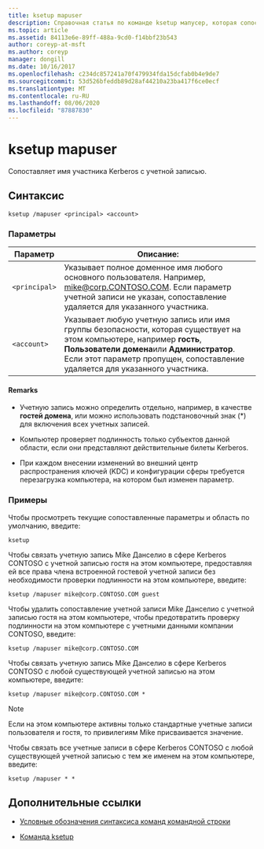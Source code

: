 ```yaml
---
title: ksetup mapuser
description: Справочная статья по команде ksetup мапусер, которая сопоставляет имя участника Kerberos с учетной записью.
ms.topic: article
ms.assetid: 84113e6e-89ff-488a-9cd0-f14bbf23b543
author: coreyp-at-msft
ms.author: coreyp
manager: dongill
ms.date: 10/16/2017
ms.openlocfilehash: c234dc857241a70f479934fda15dcfab0b4e9de7
ms.sourcegitcommit: 53d526bfeddb89d28af44210a23ba417f6ce0ecf
ms.translationtype: MT
ms.contentlocale: ru-RU
ms.lasthandoff: 08/06/2020
ms.locfileid: "87887830"
---
```

# <a name="ksetup-mapuser"></a>ksetup mapuser

Сопоставляет имя участника Kerberos с учетной записью.

## <a name="syntax"></a>Синтаксис

```
ksetup /mapuser <principal> <account>
```

### <a name="parameters"></a>Параметры

| Параметр | Описание: |
| --------- | ----------- |
| `<principal>` | Указывает полное доменное имя любого основного пользователя. Например, mike@corp.CONTOSO.COM. Если параметр учетной записи не указан, сопоставление удаляется для указанного участника. |
| `<account>` | Указывает любую учетную запись или имя группы безопасности, которая существует на этом компьютере, например **гость**, **Пользователи домена**или **Администратор**. Если этот параметр пропущен, сопоставление удаляется для указанного участника. |

#### <a name="remarks"></a>Remarks

- Учетную запись можно определить отдельно, например, в качестве **гостей домена**, или можно использовать подстановочный знак (*) для включения всех учетных записей.

- Компьютер проверяет подлинность только субъектов данной области, если они представляют действительные билеты Kerberos.

- При каждом внесении изменений во внешний центр распространения ключей (KDC) и конфигурации сферы требуется перезагрузка компьютера, на котором был изменен параметр.

### <a name="examples"></a>Примеры

Чтобы просмотреть текущие сопоставленные параметры и область по умолчанию, введите:

```
ksetup
```

Чтобы связать учетную запись Mike Данселио в сфере Kerberos CONTOSO с учетной записью гостя на этом компьютере, предоставляя ей все права члена встроенной гостевой учетной записи без необходимости проверки подлинности на этом компьютере, введите:

```
ksetup /mapuser mike@corp.CONTOSO.COM guest
```

Чтобы удалить сопоставление учетной записи Mike Данселио с учетной записью гостя на этом компьютере, чтобы предотвратить проверку подлинности на этом компьютере с учетными данными компании CONTOSO, введите:

```
ksetup /mapuser mike@corp.CONTOSO.COM
```

Чтобы связать учетную запись Mike Данселио в сфере Kerberos CONTOSO с любой существующей учетной записью на этом компьютере, введите:

```
ksetup /mapuser mike@corp.CONTOSO.COM *
```

> [!NOTE]
> Если на этом компьютере активны только стандартные учетные записи пользователя и гостя, то привилегиям Mike присваивается значение.

Чтобы связать все учетные записи в сфере Kerberos CONTOSO с любой существующей учетной записью с тем же именем на этом компьютере, введите:

```
ksetup /mapuser * *
```

## <a name="additional-references"></a>Дополнительные ссылки

- [Условные обозначения синтаксиса команд командной строки](command-line-syntax-key.md)

- [Команда ksetup](ksetup.md)
